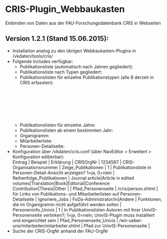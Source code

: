 CRIS-Plugin_Webbaukasten
========================

Einbinden von Daten aus der FAU-Forschungsdatenbank CRIS in Webseiten

## Version 1.2.1 (Stand 15.06.2015):

- Installation analog zu den übrigen Webbaukasten-Plugins in /vkdaten/tools/cris/
- Folgende Includes verfügbar:
  - Publikationsliste (automatisch nach Jahren gegliedert):<br />
  <code><!--#include virtual="/vkdaten/tools/cris/publikationsliste.php" --></code>
  - Publikationsliste nach Typen gegliedert:<br />
  <code><!--#include virtual="/vkdaten/tools/cris/publikationsliste.php/typ" --></code>
  - Publikationslisten für einzelne Publikationstypen (alle 8 derzeit in CRIS erfassten):<br />
    <code><!--#include virtual="/vkdaten/tools/cris/publikationsliste.php/buecher" --></code><br />
    <code><!--#include virtual="/vkdaten/tools/cris/publikationsliste.php/zeitschriften" --></code><br />
    <code><!--#include virtual="/vkdaten/tools/cris/publikationsliste.php/tagungsbeitraege" --></code><br />
    <code><!--#include virtual="/vkdaten/tools/cris/publikationsliste.php/sammelbandbeitraege" --></code><br />
    <code><!--#include virtual="/vkdaten/tools/cris/publikationsliste.php/herausgeberschaften" --></code><br />
    <code><!--#include virtual="/vkdaten/tools/cris/publikationsliste.php/abschlussarbeiten" --></code><br />
    <code><!--#include virtual="/vkdaten/tools/cris/publikationsliste.php/uebersetzungen" --></code><br />
    <code><!--#include virtual="/vkdaten/tools/cris/publikationsliste.php/andere" --></code>
  - Publikationslisten für einzelne Jahre:<br />
    <code><!--#include virtual="/vkdaten/tools/cris/publikationsliste.php/2014" --></code>
  - Publikationslisten ab einem bestimmten Jahr:<br />
    <code><!--#include virtual="/vkdaten/tools/cris/publikationsliste.php/start-2000" --></code>
  - Organigramm:<br />
    <code><!--#include virtual="/vkdaten/tools/cris/organigramm.php" --></code>
  - Mitarbeiterliste:<br />
    <code><!--#include virtual="/vkdaten/tools/cris/mitarbeiterliste.php" --></code>
  - Personen-Detailseite:<br />
    <code><!--#include virtual="/vkdaten/tools/cris/person.php" --></code>
- Konfiguration über /vkdaten/cris.conf (über NavEditor > Erweitert > Konfiguration editierbar):<br />
  Eintrag | Beispiel | Erklärung |
  CRISOrgNr | 1234567 | CRIS-Organisationsnummer |
  Zeige_Publikationen | 1 | Publikationsliste in Personen-Detail-Ansicht anzeigen? 1=ja, 0=nein |
  Reihenfolge_Publikationen | Journal article&#124;Article in edited volumes&#124;Translation&#124;Book&#124;Editorial&#124;Conference Contribution&#124;Thesis&#124;Other | |
  Pfad_Personenseite | /cris/person.shtml | für Links von Publikations- und Mitarbeiterlisten auf Personen-Detailseite |
  Ignoriere_Jobs | FoDa-Administrator/in&#124;Andere | Funktionen, die im Organigramm nicht aufgef&uuml;hrt werden sollen |
  Personeninfo_Univis | 1 | In Publikationslisten Autoren mit ihrer UnivIS-Personenseite verlinken?; 1=ja, 0=nein; UnivIS-Plugin muss installiert und eingerichtet sein |
  Pfad_Personenseite_Univis | /wir-ueber-uns/mitarbeiter/mitarbeiter.shtml | Pfad zur UnivIS-Personenseite |
- Suche der CRIS-OrgNr anhand der FAU-OrgNr